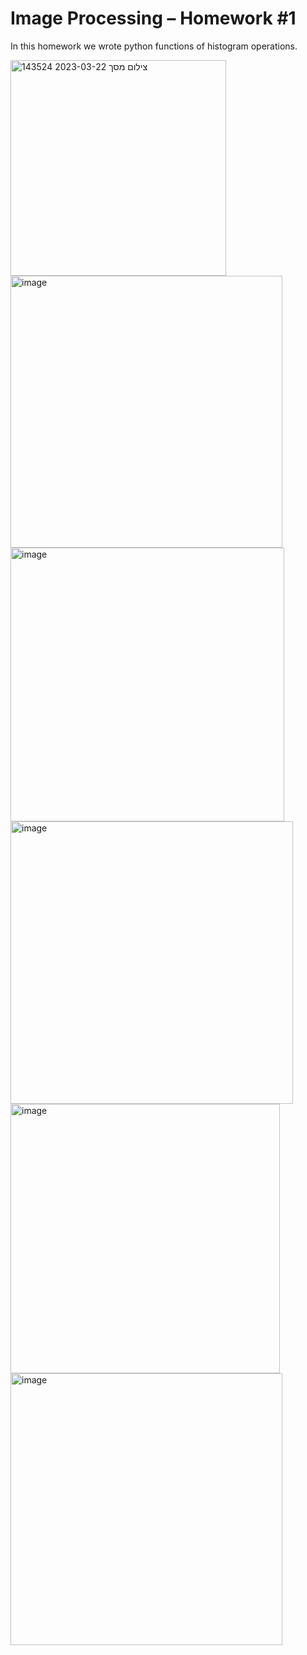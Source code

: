 # Image Processing – Homework #1
In this homework we wrote python functions of histogram operations.

<img width="345" alt="צילום מסך 2023-03-22 143524" src="https://user-images.githubusercontent.com/100043559/226906457-22a77246-cb72-45cb-9759-28a24f0fda03.png">

<img width="435" alt="image" src="https://user-images.githubusercontent.com/100043559/226906578-bbae76ab-651d-4eb3-ae24-1a4aa2f5161f.png">

<img width="438" alt="image" src="https://user-images.githubusercontent.com/100043559/226906651-d7f865d5-932b-419d-b586-889cd08a41fa.png">

<img width="452" alt="image" src="https://user-images.githubusercontent.com/100043559/226906750-1bf85f4c-2d38-4de4-abbf-639ade302ab6.png">

<img width="431" alt="image" src="https://user-images.githubusercontent.com/100043559/226906834-bfa1d209-cbc4-49ec-a5c6-9af8bc73629f.png">

<img width="435" alt="image" src="https://user-images.githubusercontent.com/100043559/226906915-2222a17f-7ab3-49bc-8c09-3b2dbbf6dabb.png">

